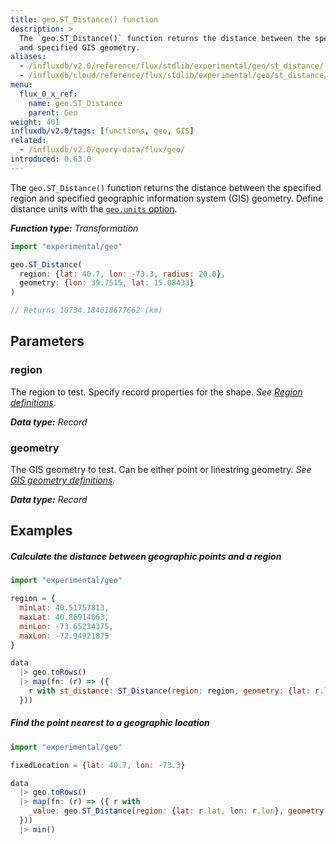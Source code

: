 ```yaml
---
title: geo.ST_Distance() function
description: >
  The `geo.ST_Distance()` function returns the distance between the specified region
  and specified GIS geometry.
aliases:
  - /influxdb/v2.0/reference/flux/stdlib/experimental/geo/st_distance/
  - /influxdb/cloud/reference/flux/stdlib/experimental/geo/st_distance/
menu:
  flux_0_x_ref:
    name: geo.ST_Distance
    parent: Geo
weight: 401
influxdb/v2.0/tags: [functions, geo, GIS]
related:
  - /influxdb/v2.0/query-data/flux/geo/
introduced: 0.63.0
---
```


The `geo.ST_Distance()` function returns the distance between the specified region
and specified geographic information system (GIS) geometry.
Define distance units with the [`geo.units` option](/influxdb/v2.0/reference/flux/stdlib/experimental/geo/#define-distance-units).

_**Function type:** Transformation_

```js
import "experimental/geo"

geo.ST_Distance(
  region: {lat: 40.7, lon: -73.3, radius: 20.0},
  geometry: {lon: 39.7515, lat: 15.08433}
)

// Returns 10734.184618677662 (km)
```

## Parameters

### region
The region to test.
Specify record properties for the shape.
_See [Region definitions](/influxdb/v2.0/reference/flux/stdlib/experimental/geo/#region-definitions)._

_**Data type:** Record_

### geometry
The GIS geometry to test.
Can be either point or linestring geometry.
_See [GIS geometry definitions](/influxdb/v2.0/reference/flux/stdlib/experimental/geo/#gis-geometry-definitions)._

_**Data type:** Record_

## Examples

##### Calculate the distance between geographic points and a region
```js
import "experimental/geo"

region = {
  minLat: 40.51757813,
  maxLat: 40.86914063,
  minLon: -73.65234375,
  maxLon: -72.94921875
}

data
  |> geo.toRows()
  |> map(fn: (r) => ({
    r with st_distance: ST_Distance(region: region, geometry: {lat: r.lat, lon: r.lon})
  }))
```

##### Find the point nearest to a geographic location
```js
import "experimental/geo"

fixedLocation = {lat: 40.7, lon: -73.3}

data
  |> geo.toRows()
  |> map(fn: (r) => ({ r with
    _value: geo.ST_Distance(region: {lat: r.lat, lon: r.lon}, geometry: fixedLocation)
  }))
  |> min()
```
